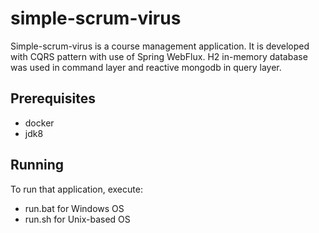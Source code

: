 # simple-scrum-virus

Simple-scrum-virus is a course management application. It is developed with CQRS pattern with use of Spring WebFlux. H2 in-memory database was used in command layer and reactive mongodb in query layer.

## Prerequisites

* docker
* jdk8

## Running

To run that application, execute:
* run.bat for Windows OS
* run.sh for Unix-based OS

